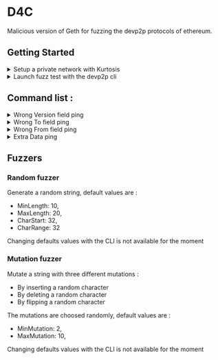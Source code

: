 # D4C

Malicious version of Geth for fuzzing the devp2p protocols of ethereum.


## Getting Started


<details>
  <summary>Setup a private network with Kurtosis</summary>
  </br>
  
To start fuzzing the ethereum network you will first need a private network. If you don't already have one, follow the instructions below.

First install kurtosis and docker by following the instructions on [kurtosis docs](https://docs.kurtosis.com/install/)

Once this is done, create a "network_params.json" configuration file.
Here's an example configuration file to launch a network with two nodes: Geth/lighthouse and Besu/lighthouse 

  ### network_params.json
  ```json
  {
    "participants": [
        {
            "el_client_type": "geth",
            "el_client_image": "ethereum/client-go:latest",
            "cl_client_type": "lighthouse",
            "cl_client_image": "sigp/lighthouse:latest",
            "count": 1
        },
        {
            "el_client_type": "besu",
            "el_client_image": "hyperledger/besu:develop",
            "cl_client_type": "lighthouse",
            "cl_client_image": "sigp/lighthouse:latest",
            "count": 1
        }
    ],
    "launch_additional_services": false
}
  ```
  

You can view all the options for the configuration file (useful if you want to choose or add other implementations or activate service/monitoring tools) here :

https://github.com/kurtosis-tech/eth2-package#configuration


Run the command : 

``` 
kurtosis run --enclave myTestnet github.com/kurtosis-tech/eth2-package "$(cat ./network_params.json)"
```

You can replace "myTestnet" with the name of your choice and replace "./network_params.json" with the path and name of your configuration file.

After running the command and installation is done, your private network should be available and running in the background.

For more information and more commands check the [Kurtosis docs](https://docs.kurtosis.com/)

</details>



<details>
  <summary> Launch fuzz test with the devp2p cli</summary>
  
</br>

If you don't already have GO installed, go to [GO website](https://go.dev/doc/install) and follow the installation instructions.


- ### Build D4C on Linux and Mac

Start by cloning the repo and go to the root of the project and run the command :

```
make all
```

- ### Build D4C on Windows

Coming soon...

</br>

Once you have built the project you can now run fuzz tests by going to the root of the project and running devp2p binaries followed by the appropriate command:


```
./build/bin/devp2p 
```

You can find out more about the commands available to launch different fuzz tests, as well as the options, in the Command list section and explanations of the fuzzers in the Fuzzers section. 

</details> 
  





## Command list :


<details>
  <summary>Wrong Version field ping</summary>
  </br>
  - Usage : Sends ping to a node with a wrong version field
  
  ```
  ./build/bin/devp2p discv4 wrong-version-ping <node> <fuzzer-name> <run> <string-to-mutate>
  ```
  Args information :
  
  - node : enode adress of the node you want to ping
  - fuzzer-name : name of the fuzzer you want to use
  - run : indicate the number of fuzz test you want to run
  - string-to-mutate : required if you want to use the mutation-fuzzer, enter the string that you want to mutate.
  
  Available fuzzers :
  - random-fuzzer
  - mutation-fuzzer
  
</details>

<details>
  <summary>Wrong To field ping</summary>
  </br>
  - Usage : Sends ping to a node with a wrong To field
  
  ```
  ./build/bin/devp2p discv4 wrong-to-ping <node> <fuzzer-name> <run> <string-to-mutate>
  ```
  Args information :
  
  - node : enode adress of the node you want to ping
  - fuzzer-name : name of the fuzzer you want to use
  - run : indicate the number of fuzz test you want to run
  - string-to-mutate : required if you want to use the mutation-fuzzer, enter the string that you want to mutate.
  
  Available fuzzers :
  - random-fuzzer
  - mutation-fuzzer
</details>


<details>
  <summary>Wrong From field ping</summary>
  </br>
  - Usage : Sends ping to a node with a wrong From field
  
  ```
  ./build/bin/devp2p discv4 wrong-from-ping <node> <fuzzer-name> <run> <string-to-mutate>
  ```
  Args information :
  
  - node : enode adress of the node you want to ping
  - fuzzer-name : name of the fuzzer you want to use
  - run : indicate the number of fuzz test you want to run
  - string-to-mutate : required if you want to use the mutation-fuzzer, enter the string that you want to mutate.
  
  Available fuzzers :
  - random-fuzzer
  - mutation-fuzzer
</details>

<details>
  <summary>Extra Data ping</summary>
  </br>
  - Usage : Sends ping to a node with fuzzed extra data
  
  ```
  ./build/bin/devp2p discv4 extra-data-ping <node> <fuzzer-name> <run> <string-to-mutate>
  ```
  Args information :
  
  - node : enode adress of the node you want to ping
  - fuzzer-name : name of the fuzzer you want to use
  - run : indicate the number of fuzz test you want to run
  - string-to-mutate : required if you want to use the mutation-fuzzer, enter the string that you want to mutate.
  
  Available fuzzers :
  - random-fuzzer
  - mutation-fuzzer
  
  Notes :
  - The command send two extra data fields by default, the choice of the number of additional fields will be added soon.
</details>


## Fuzzers


### Random fuzzer 
Generate a random string, default values are :
  - MinLength: 10,
  - MaxLength: 20,
  - CharStart: 32,
  - CharRange: 32

Changing defaults values with the CLI is not available for the moment

### Mutation fuzzer
Mutate a string with three different mutations :

- By inserting a random character
- By deleting a random character
- By flipping a random character

The mutations are choosed randomly, default values are :

- MinMutation: 2,
- MaxMutation: 10,

Changing defaults values with the CLI is not available for the moment